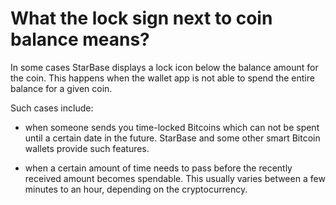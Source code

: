 # What the lock sign next to coin balance means?

In some cases StarBase displays a lock icon below the balance amount for the coin. This happens when the wallet app is not able to spend the entire balance for a given coin.

Such cases include:

- when someone sends you time-locked Bitcoins which can not be spent until a certain date in the future. StarBase and some other smart Bitcoin wallets provide such features.
  
- when a certain amount of time needs to pass before the recently received amount becomes spendable. This usually varies between a few minutes to an hour, depending on the cryptocurrency.
